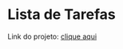 # Lista de Tarefas
 Link do projeto: [clique aqui](https://anamedeirosads.github.io/lista-de-tarefas/) 
